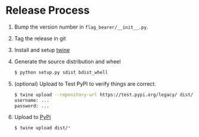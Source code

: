 Release Process
===============
1. Bump the version number in `flag_bearer/__init__.py`.
2. Tag the release in git
3. Install and setup [twine][twine]
4. Generate the source distribution and wheel
    ```bash
    $ python setup.py sdist bdist_whell
    ```

5. (optional) Upload to Test PyPI to verify things are correct.
    ```bash
    $ twine upload --repository-url https://test.pypi.org/legacy/ dist/*
    username: ...
    password: ...
    ```

6. Upload to [PyPi][pypi]
    ```bash
    $ twine upload dist/*
    ```

[twine]: https://github.com/pypa/twine
[pypi]: https://pypi.org/p/flag-bearer
